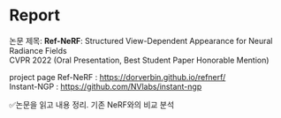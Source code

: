 # Report

논문 제목:  **Ref-NeRF**: Structured View-Dependent  Appearance for Neural Radiance Fields  
CVPR 2022 (Oral Presentation, Best Student Paper Honorable Mention)

project page
Ref-NeRF : https://dorverbin.github.io/refnerf/  
Instant-NGP : https://github.com/NVlabs/instant-ngp

✅논문을 읽고 내용 정리. 기존 NeRF와의 비교 분석

